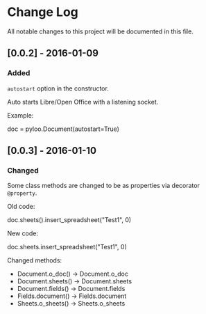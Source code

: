 # Change Log
All notable changes to this project will be documented in this file.

## [0.0.2] - 2016-01-09
### Added
``autostart`` option in the constructor.

Auto starts Libre/Open Office with a listening socket.

Example:

doc = pyloo.Document(autostart=True)

## [0.0.3] - 2016-01-10
### Changed
Some class  methods are changed to be as properties via decorator
``@property``.

Old code:

doc.sheets().insert_spreadsheet("Test1", 0)

New code:

doc.sheets.insert_spreadsheet("Test1", 0)

Changed methods:

* Document.o_doc() -> Document.o_doc
* Document.sheets() -> Document.sheets
* Document.fields() -> Document.fields
* Fields.document() -> Fields.document
* Sheets.o_sheets() -> Sheets.o_sheets
